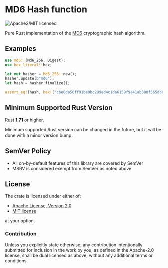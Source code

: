 # MD6 Hash function

![Apache2/MIT licensed][license-image]


Pure Rust implementation of the [MD6] cryptographic hash algorithm.


## Examples

```rust
use md6::{Md6_256, Digest};
use hex_literal::hex;

let mut hasher = Md6_256::new();
hasher.update(b"md6");
let hash = hasher.finalize();

assert_eq!(hash, hex!("cbe8da56ff91be9bc299ed4c1da6159f9a41ab380f565db0a5ef08895aed4f7d"));
```

## Minimum Supported Rust Version

Rust **1.71** or higher.

Minimum supported Rust version can be changed in the future, but it will be
done with a minor version bump.

## SemVer Policy

- All on-by-default features of this library are covered by SemVer
- MSRV is considered exempt from SemVer as noted above

## License

The crate is licensed under either of:

* [Apache License, Version 2.0](http://www.apache.org/licenses/LICENSE-2.0)
* [MIT license](http://opensource.org/licenses/MIT)

at your option.

### Contribution

Unless you explicitly state otherwise, any contribution intentionally submitted
for inclusion in the work by you, as defined in the Apache-2.0 license, shall be
dual licensed as above, without any additional terms or conditions.

[//]: # (badges)

[license-image]: https://img.shields.io/badge/license-Apache2.0/MIT-blue.svg

[//]: # (general links)

[MD6]: https://en.wikipedia.org/wiki/MD6
